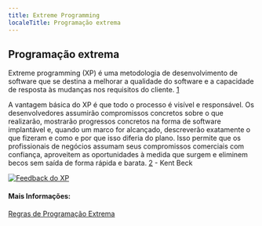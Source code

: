 ```yaml
---
title: Extreme Programming
localeTitle: Programação extrema
---
```

## Programação extrema

Extreme programming (XP) é uma metodologia de desenvolvimento de software que se destina a melhorar a qualidade do software e a capacidade de resposta às mudanças nos requisitos do cliente. [1](https://en.wikipedia.org/wiki/Extreme_programming)

A vantagem básica do XP é que todo o processo é visível e responsável. Os desenvolvedores assumirão compromissos concretos sobre o que realizarão, mostrarão progressos concretos na forma de software implantável e, quando um marco for alcançado, descreverão exatamente o que fizeram e como e por que isso diferia do plano. Isso permite que os profissionais de negócios assumam seus compromissos comerciais com confiança, aproveitem as oportunidades à medida que surgem e eliminem becos sem saída de forma rápida e barata. [2](http://wiki.c2.com/?ExtremeProgramming) - Kent Beck

[![Feedback do XP](https://upload.wikimedia.org/wikipedia/commons/4/44/XP-feedback.gif)](https://commons.wikimedia.org/wiki/File%3AXP-feedback.gif "Por DonWells (Trabalho próprio) [CC BY 3.0 (http://creativecommons.org/licenses/by/3.0)], via Wikimedia Commons")

#### Mais Informações:

[Regras de Programação Extrema](http://www.extremeprogramming.org/rules.html)